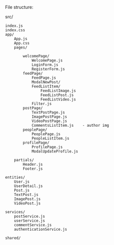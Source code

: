 File structure:


src/
	
	index.js
	index.css
	app/
		App.js
		App.css
		pages/

			welcomePage/
				WelcomePage.js
				LoginForm.js           
				RegisterForm.js
			feedPage/
				FeedPage.js
				ModalNewPost/
				FeedListItem/
					FeedListImage.js
					FeedListPost.js
					FeedListVideo.js
				Filter.js              
			postPage/
				TextPostPage.js
				ImagePostPage.js
				VideoPostPage.js
				CommentsListItem.js    - author img
			peoplePage/
				PeoplePage.js
				PeopleListItem.js      
			profilePage/
				ProfilePage.js         
				ModalUpdateProfile.js  

		partials/
			Header.js                  
			Footer.js

	entities/
		User.js
		UserDetail.js
		Post.js
		TextPost.js
		ImagePost.js
		VideoPost.js

	services/
		postService.js
		userService.js
		commentService.js
		authenticationService.js
		
	shared/





